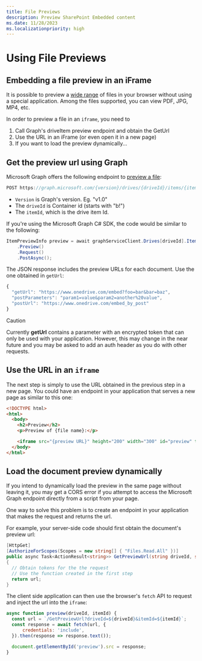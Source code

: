 ```yaml
---
title: File Previews
description: Preview SharePoint Embedded content
ms.date: 11/28/2023
ms.localizationpriority: high
---
```


# Using File Previews

## Embedding a file preview in an iFrame

It is possible to preview a [wide range](https://support.microsoft.com/office/file-types-supported-for-previewing-files-in-onedrive-sharepoint-and-teams-e054cd0f-8ef2-4ccb-937e-26e37419c5e4) of files in your browser without using a special application. Among the files supported, you can view PDF, JPG, MP4, etc.

In order to preview a file in an `iframe`, you need to

1. Call Graph's driveItem preview endpoint and obtain the GetUrl
1. Use the URL in an iFrame (or even open it in a new page)
1. If you want to load the preview dynamically...

## Get the preview url using Graph

Microsoft Graph offers the following endpoint to [preview a file](/graph/api/driveitem-preview):

```javascript
POST https://graph.microsoft.com/{version}/drives/{driveId}/items/{itemId}/preview
```

- `Version` is Graph's version. Eg. "v1.0"
- The `driveId` is Container id (starts with "b!")
- The `itemId`, which is the drive item Id.

If you're using the Microsoft Graph C# SDK, the code would be similar to the following:

```csharp
ItemPreviewInfo preview = await graphServiceClient.Drives[driveId].Items[itemId]
    .Preview()
    .Request()
    .PostAsync();
```

The JSON response includes the preview URLs for each document. Use the one obtained in `getUrl`:

```javascript
{
  "getUrl": "https://www.onedrive.com/embed?foo=bar&bar=baz",
  "postParameters": "param1=value&param2=another%20value",
  "postUrl": "https://www.onedrive.com/embed_by_post"
}
```

> [!CAUTION]
> Currently **getUrl** contains a parameter with an encrypted token that can only be used with your application. However, this may change in the near future and you may be asked to add an auth header as you do with  other requests.

## Use the URL in an `iframe`

The next step is simply to use the URL obtained in the previous step in a new page. You could have an endpoint in your application that serves a new page as similar to this one:

```html
<!DOCTYPE html>
<html>
  <body>
    <h2>Preview</h2>
    <p>Preview of {file name}:</p>

    <iframe src="{preview URL}" height="200" width="300" id="preview" title="Iframe Example"></iframe>
  </body>
</html>
```

## Load the document preview dynamically

If you intend to dynamically load the preview in the same page without leaving it, you may get a CORS error if you attempt to access the Microsoft Graph endpoint directly from a script from your page.

One way to solve this problem is to create an endpoint in your application that makes the request and returns the url.

For example, your server-side code should first obtain the document's preview url:

```csharp
[HttpGet]
[AuthorizeForScopes(Scopes = new string[] { "Files.Read.All" })]
public async Task<ActionResult<string>> GetPreviewUrl(string driveId, string itemId)
{
  // Obtain tokens for the the request
  // Use the function created in the first step
  return url;
}
```

The client side application can then use the browser's `fetch` API to request and inject the url into the `iframe`:

```javascript
async function preview(driveId, itemId) {
  const url = `/GetPreviewUrl?driveId=${driveId}&itemId=${itemId}`;
  const response = await fetch(url, {
      credentials: 'include',
  }).then(response => response.text());

  document.getElementById('preview').src = response;
}
```
